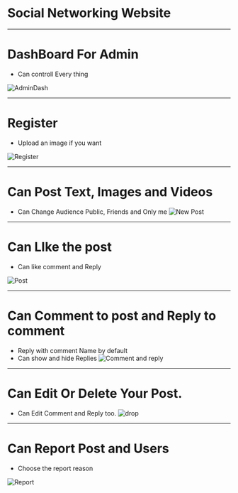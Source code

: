 # Social Networking Website
------------------------------------------------------
# DashBoard For Admin
- Can controll Every thing

![AdminDash](https://github.com/Daif2811/Social-Networking-Application/assets/114764621/118adb58-0d12-4b95-b3a0-8f8d3091a163)


------------------------------------------------------

# Register
- Upload an image if you want

![Register](https://github.com/Daif2811/Social-Networking-Application/assets/114764621/5d32fa3d-218c-4747-9d46-fcb6a6d72f88)



------------------------------------------------------------
# Can Post Text, Images and Videos
- Can Change Audience Public, Friends and Only me
![New Post](https://github.com/Daif2811/Social-Networking-Application/assets/114764621/3347ab4b-5969-4648-bb95-6b7d02046fdb)


-----------------------------------------------------------

# Can LIke the post 
- Can like comment and Reply

![Post](https://github.com/Daif2811/Social-Networking-Application/assets/114764621/1f98425b-9a67-4a6c-b859-aa5ace60ec05)

---------------------------------------------------------------
# Can Comment to post and Reply to comment
- Reply with comment Name by default
- Can show and hide Replies
![Comment and reply](https://github.com/Daif2811/Social-Networking-Application/assets/114764621/9bf63bce-bbea-4d9d-a3c2-15fff6f3ae86)

----------------------------------------------------------------

# Can Edit Or Delete Your Post. 
-  Can Edit Comment and Reply too.
![drop](https://github.com/Daif2811/Social-Networking-Application/assets/114764621/23deb119-664e-4505-871f-85bd370dd590)


----------------------------------------------------------------
# Can Report Post and Users
- Choose the report reason 


![Report](https://github.com/Daif2811/Social-Networking-Application/assets/114764621/46a09e56-4c10-4b62-8a79-c16d7d916eff)



